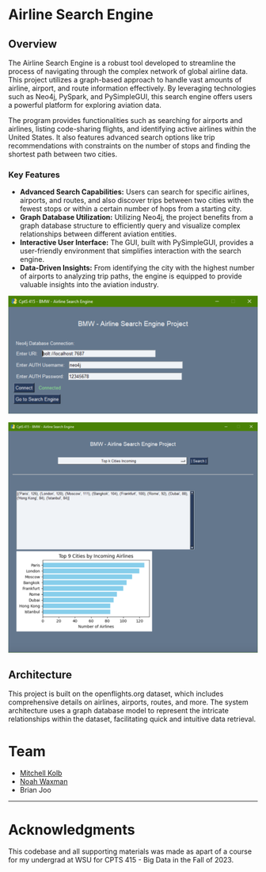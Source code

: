 # Airline Search Engine

## Overview

The Airline Search Engine is a robust tool developed to streamline the process of navigating through the complex network of global airline data. This project utilizes a graph-based approach to handle vast amounts of airline, airport, and route information effectively. By leveraging technologies such as Neo4j, PySpark, and PySimpleGUI, this search engine offers users a powerful platform for exploring aviation data.

The program provides functionalities such as searching for airports and airlines, listing code-sharing flights, and identifying active airlines within the United States. It also features advanced search options like trip recommendations with constraints on the number of stops and finding the shortest path between two cities.

### Key Features

- **Advanced Search Capabilities:** Users can search for specific airlines, airports, and routes, and also discover trips between two cities with the fewest stops or within a certain number of hops from a starting city.
- **Graph Database Utilization:** Utilizing Neo4j, the project benefits from a graph database structure to efficiently query and visualize complex relationships between different aviation entities.
- **Interactive User Interface:** The GUI, built with PySimpleGUI, provides a user-friendly environment that simplifies interaction with the search engine.
- **Data-Driven Insights:** From identifying the city with the highest number of airports to analyzing trip paths, the engine is equipped to provide valuable insights into the aviation industry.

![main](resources/mainUI.png)

![top K ciites](resources/topKcities.png)


## Architecture

This project is built on the openflights.org dataset, which includes comprehensive details on airlines, airports, routes, and more. The system architecture uses a graph database model to represent the intricate relationships within the dataset, facilitating quick and intuitive data retrieval.

# Team

- [Mitchell Kolb](https://github.com/mitchellkolb)
- [Noah Waxman](https://github.com/noah-waxman)
- Brian Joo

--- 
# Acknowledgments
This codebase and all supporting materials was made as apart of a course for my undergrad at WSU for CPTS 415 - Big Data in the Fall of 2023. 